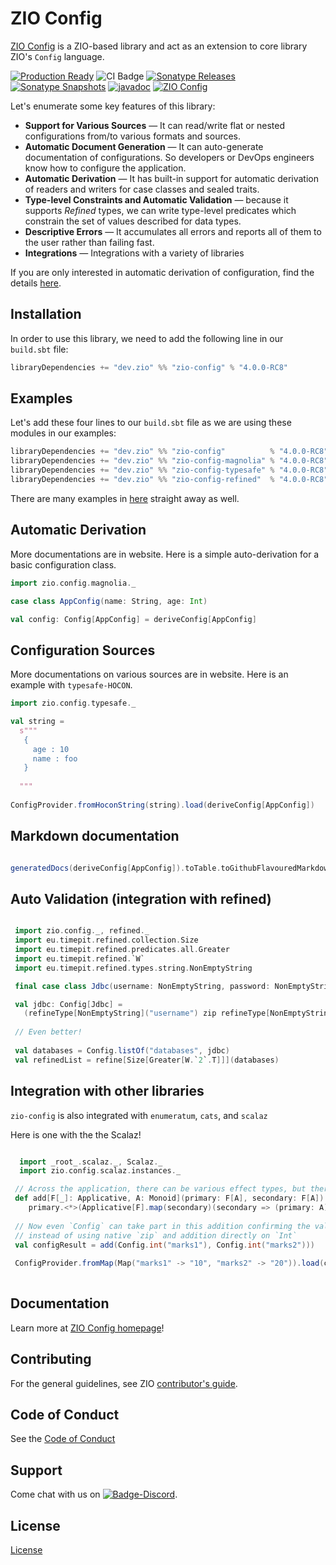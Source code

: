 [//]: # (This file was autogenerated using `zio-sbt-website` plugin via `sbt generateReadme` command.)
[//]: # (So please do not edit it manually. Instead, change "docs/index.md" file or sbt setting keys)
[//]: # (e.g. "readmeDocumentation" and "readmeSupport".)

# ZIO Config

[ZIO Config](https://zio.dev/zio-config/) is a ZIO-based library and act as an extension to core library ZIO's `Config` language.


[![Production Ready](https://img.shields.io/badge/Project%20Stage-Production%20Ready-brightgreen.svg)](https://github.com/zio/zio/wiki/Project-Stages) ![CI Badge](https://github.com/zio/zio-config/workflows/CI/badge.svg) [![Sonatype Releases](https://img.shields.io/nexus/r/https/oss.sonatype.org/dev.zio/zio-config_2.13.svg?label=Sonatype%20Release)](https://oss.sonatype.org/content/repositories/releases/dev/zio/zio-config_2.13/) [![Sonatype Snapshots](https://img.shields.io/nexus/s/https/oss.sonatype.org/dev.zio/zio-config_2.13.svg?label=Sonatype%20Snapshot)](https://oss.sonatype.org/content/repositories/snapshots/dev/zio/zio-config_2.13/) [![javadoc](https://javadoc.io/badge2/dev.zio/zio-config-docs_2.13/javadoc.svg)](https://javadoc.io/doc/dev.zio/zio-config-docs_2.13) [![ZIO Config](https://img.shields.io/github/stars/zio/zio-config?style=social)](https://github.com/zio/zio-config)

Let's enumerate some key features of this library:

- **Support for Various Sources** — It can read/write flat or nested configurations from/to various formats and sources.
- **Automatic Document Generation** — It can auto-generate documentation of configurations. So developers or DevOps engineers know how to configure the application.
- **Automatic Derivation** — It has built-in support for automatic derivation of readers and writers for case classes and sealed traits.
- **Type-level Constraints and Automatic Validation** — because it supports _Refined_ types, we can write type-level predicates which constrain the set of values described for data types.
- **Descriptive Errors** — It accumulates all errors and reports all of them to the user rather than failing fast.
- **Integrations** — Integrations with a variety of libraries


If you are only interested in automatic derivation of configuration, find the details [here](http://zio.dev/zio-config/automatic-derivation-of-config-descriptor).

## Installation

In order to use this library, we need to add the following line in our `build.sbt` file:

```scala
libraryDependencies += "dev.zio" %% "zio-config" % "4.0.0-RC8" 
```

## Examples

Let's add these four lines to our `build.sbt` file as we are using these modules in our examples:

```scala
libraryDependencies += "dev.zio" %% "zio-config"          % "4.0.0-RC8"
libraryDependencies += "dev.zio" %% "zio-config-magnolia" % "4.0.0-RC8"
libraryDependencies += "dev.zio" %% "zio-config-typesafe" % "4.0.0-RC8"
libraryDependencies += "dev.zio" %% "zio-config-refined"  % "4.0.0-RC8"
```

There are many examples in [here](https://github.com/zio/zio-config/tree/master/examples/shared/src/main/scala/zio/config/examples) straight away as well.

## Automatic Derivation

More documentations are in website. Here is a simple auto-derivation for a basic configuration class.


```scala
import zio.config.magnolia._

case class AppConfig(name: String, age: Int)

val config: Config[AppConfig] = deriveConfig[AppConfig]

```

## Configuration Sources

More documentations on various sources are in website. Here is an example with `typesafe-HOCON`. 

```scala
import zio.config.typesafe._

val string = 
  s"""
   {
     age : 10
     name : foo
   }
  
  """
  
ConfigProvider.fromHoconString(string).load(deriveConfig[AppConfig])

```

## Markdown documentation

```scala

generatedDocs(deriveConfig[AppConfig]).toTable.toGithubFlavouredMarkdown

```

## Auto Validation (integration with refined)

```scala

 import zio.config._, refined._
 import eu.timepit.refined.collection.Size
 import eu.timepit.refined.predicates.all.Greater
 import eu.timepit.refined.`W`
 import eu.timepit.refined.types.string.NonEmptyString

 final case class Jdbc(username: NonEmptyString, password: NonEmptyString)

 val jdbc: Config[Jdbc] =
   (refineType[NonEmptyString]("username") zip refineType[NonEmptyString]("password")).to[Jdbc]
   
 // Even better!
 
 val databases = Config.listOf("databases", jdbc)
 val refinedList = refine[Size[Greater[W.`2`.T]]](databases)

```

## Integration with other libraries

`zio-config` is also integrated with `enumeratum`, `cats`, and `scalaz`

Here is one with the the Scalaz!

```scala

  import _root_.scalaz._, Scalaz._
  import zio.config.scalaz.instances._

 // Across the application, there can be various effect types, but there is only one addition!
 def add[F[_]: Applicative, A: Monoid](primary: F[A], secondary: F[A]): F[A] =
    primary.<*>(Applicative[F].map(secondary)(secondary => (primary: A) => primary.mappend(secondary)))
    
 // Now even `Config` can take part in this addition confirming the values returned by the source is always Monoid
 // instead of using native `zip` and addition directly on `Int`
 val configResult = add(Config.int("marks1"), Config.int("marks2")))
 
 ConfigProvider.fromMap(Map("marks1" -> "10", "marks2" -> "20")).load(configResult) // returns 30
 

```

## Documentation

Learn more at [ZIO Config homepage](https://zio.dev/zio-config/)!

## Contributing

For the general guidelines, see ZIO [contributor's guide](https://zio.dev/about/contributing).

## Code of Conduct

See the [Code of Conduct](https://zio.dev/about/code-of-conduct)

## Support

Come chat with us on [![Badge-Discord]][Link-Discord].

[Badge-Discord]: https://img.shields.io/discord/629491597070827530?logo=discord "chat on discord"
[Link-Discord]: https://discord.gg/2ccFBr4 "Discord"

## License

[License](LICENSE)
